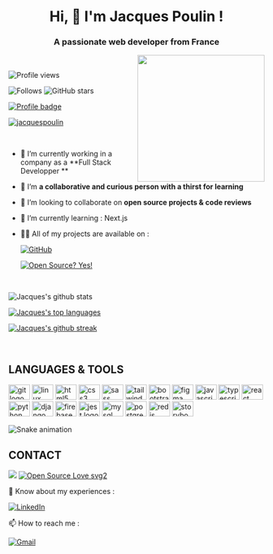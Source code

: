 
<h1 align="center">Hi, 👋 I'm Jacques Poulin !</h1>
<h3 align="center">A passionate web developer from France</h3>
<img align="right" height="250" src="https://thumbs.gfycat.com/ColorlessBitesizedKob-max-1mb.gif"  />
<br>


![Profile views](https://gpvc.arturio.dev/JacquesPoulin)

![Follows](https://img.shields.io/github/followers/JacquesPoulin.svg?style=social&label=Follow&maxAge=2592000)
![GitHub stars](https://img.shields.io/github/stars/JacquesPoulin?style=social)

[![Profile badge](https://www.codewars.com/users/Jacko64/badges/large)](https://www.codewars.com/users/Jacko64)

<p align="left"> <a href="https://github.com/ryo-ma/github-profile-trophy"><img src="https://github-profile-trophy.vercel.app/?username=jacquespoulin" alt="jacquespoulin" /></a></p>

<br>

- 🔭 I’m currently working in a company as a **Full Stack Developper **

- 🌱 I’m **a collaborative and curious person with a thirst for learning**

- 👯 I’m looking to collaborate on **open source projects & code reviews**

- 🌱 I’m currently learning : Next.js

- 👨‍💻 All of my projects are available on :

  [![GitHub](https://img.shields.io/badge/GitHub-100000?style=for-the-badge&logo=github&logoColor=white)](https://github.com/JacquesPoulin)

  [![Open Source? Yes!](https://badgen.net/badge/Open%20Source%20%3F/Yes%21/blue?icon=github)](https://github.com/JacquesPoulin?tab=repositories)

<br>


![Jacques's github stats](https://github-readme-stats.vercel.app/api?username=JacquesPoulin&theme=blue-green)

[![Jacques's top languages](https://github-readme-stats.vercel.app/api/top-langs/?username=JacquesPoulin&theme=blue-green)](https://github.com/JacquesPoulin/JacquesPoulin)

[![Jacques's github streak](https://github-readme-streak-stats.herokuapp.com/?user=JacquesPoulin&theme=blue-green)](https://github.com/JacquesPoulin/JacquesPoulin)

<br>

<h2 align="left">LANGUAGES & TOOLS</h2> 

<div align="left">
  <img src="https://cdn.jsdelivr.net/gh/devicons/devicon/icons/git/git-original.svg" height="30" width="42" alt="git logo"  />
  <img src="https://cdn.jsdelivr.net/gh/devicons/devicon/icons/linux/linux-original.svg" height="30" width="42" alt="linux logo"  />
  <img src="https://cdn.jsdelivr.net/gh/devicons/devicon/icons/html5/html5-original.svg" height="30" width="42" alt="html5 logo"  />
  <img src="https://cdn.jsdelivr.net/gh/devicons/devicon/icons/css3/css3-original.svg" height="30" width="42" alt="css3 logo"  />
  <img src="https://cdn.jsdelivr.net/gh/devicons/devicon/icons/sass/sass-original.svg" height="30" width="42" alt="sass logo"  />
  <img src="https://cdn.jsdelivr.net/gh/devicons/devicon/icons/tailwindcss/tailwindcss-original-wordmark.svg" height="30" width="42" alt="tailwindcss logo"  />
  <img src="https://cdn.jsdelivr.net/gh/devicons/devicon/icons/bootstrap/bootstrap-original.svg" height="30" width="42" alt="bootstrap logo"  />
  <img src="https://cdn.jsdelivr.net/gh/devicons/devicon/icons/figma/figma-original.svg" height="30" width="42" alt="figma logo"  />
  <img src="https://cdn.jsdelivr.net/gh/devicons/devicon/icons/javascript/javascript-original.svg" height="30" width="42" alt="javascript logo"  />
  <img src="https://cdn.jsdelivr.net/gh/devicons/devicon/icons/typescript/typescript-plain.svg" height="30" width="42" alt="typescript logo"  />
  <img src="https://cdn.jsdelivr.net/gh/devicons/devicon/icons/react/react-original.svg" height="30" width="42" alt="react logo"  />
  <img src="https://cdn.jsdelivr.net/gh/devicons/devicon/icons/python/python-original.svg" height="30" width="42" alt="python logo"  />
  <img src="https://cdn.jsdelivr.net/gh/devicons/devicon/icons/django/django-plain.svg" height="30" width="42" alt="django logo"  />
  <img src="https://cdn.jsdelivr.net/gh/devicons/devicon/icons/firebase/firebase-plain.svg" height="30" width="42" alt="firebase logo"  />
  <img src="https://cdn.jsdelivr.net/gh/devicons/devicon/icons/jest/jest-plain.svg" height="30" width="42" alt="jest logo"  />
  <img src="https://cdn.jsdelivr.net/gh/devicons/devicon/icons/mysql/mysql-original.svg" height="30" width="42" alt="mysql logo"  />
  <img src="https://cdn.jsdelivr.net/gh/devicons/devicon/icons/postgresql/postgresql-original.svg" height="30" width="42" alt="postgresql logo"  />
  <img src="https://cdn.jsdelivr.net/gh/devicons/devicon/icons/redis/redis-original.svg" height="30" width="42" alt="redis logo"  />
  <img src="https://cdn.jsdelivr.net/gh/devicons/devicon/icons/storybook/storybook-original.svg" height="30" width="42" alt="storybook logo"  />
</div>

![Snake animation](https://github.com/JacquesPoulin/JacquesPoulin/blob/output/github-contribution-grid-snake.svg)

<h2 align="left">CONTACT</h2> 

![](https://img.shields.io/badge/Ask%20me-anything-1abc9c.svg)
[![Open Source Love svg2](https://badges.frapsoft.com/os/v2/open-source.svg?v=103)](https://github.com/JacquesPoulin?tab=repositories)

📄 Know about my experiences :

[![LinkedIn](https://img.shields.io/badge/linkedin-%230077B5.svg?style=for-the-badge&logo=linkedin&logoColor=white)](https://www.linkedin.com/in/jacquespoulin/)

📫 How to reach me : 

   [![Gmail](https://img.shields.io/badge/Gmail-D14836?style=for-the-badge&logo=gmail&logoColor=white)](https://mail.google.com/mail/u/?authuser=jacques.poulin64@gmail.com)
</p>
